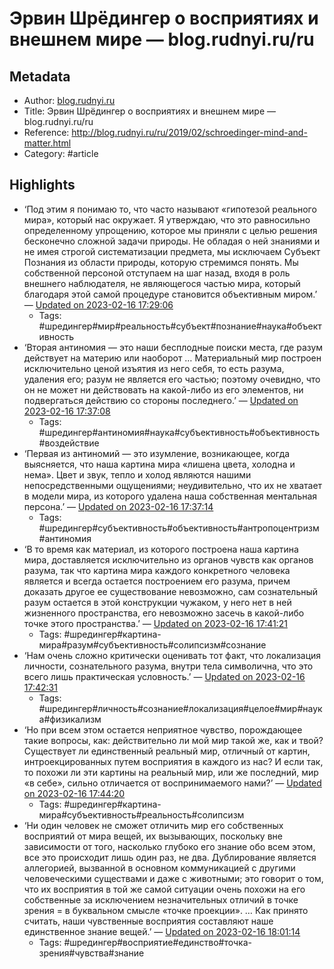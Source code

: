 # Эрвин Шрёдингер о восприятиях и внешнем мире — blog.rudnyi.ru/ru

## Metadata
- Author: [blog.rudnyi.ru]()
- Title: Эрвин Шрёдингер о восприятиях и внешнем мире — blog.rudnyi.ru/ru
- Reference: http://blog.rudnyi.ru/ru/2019/02/schroedinger-mind-and-matter.html
- Category: #article

## Highlights
- ‘Под этим я понимаю то, что часто называют «гипотезой реального мира», который нас окружает. Я утверждаю, что это равносильно определенному упрощению, которое мы приняли с целью решения бесконечно сложной задачи природы. Не обладая о ней знаниями и не имея строгой систематизации предмета, мы исключаем Субъект Познания из области природы, которую стремимся понять. Мы собственной персоной отступаем на шаг назад, входя в роль внешнего наблюдателя, не являющегося частью мира, который благодаря этой самой процедуре становится объективным миром.’ — [Updated on 2023-02-16 17:29:06](https://hyp.is/RJT4Tq4GEe2kNi86k61FVQ/blog.rudnyi.ru/ru/2019/02/schroedinger-mind-and-matter.html)
   - Tags: #шредингер#мир#реальность#субъект#познание#наука#объективность
- ‘Вторая антиномия — это наши бесплодные поиски места, где разум действует на материю или наоборот … Материальный мир построен исключительно ценой изъятия из него себя, то есть разума, удаления его; разум не является его частью; поэтому очевидно, что он не может ни действовать на какой-либо из его элементов, ни подвергаться действию со стороны последнего.’ — [Updated on 2023-02-16 17:37:08](https://hyp.is/ZBBavq4HEe22BidK-zxH6Q/blog.rudnyi.ru/ru/2019/02/schroedinger-mind-and-matter.html)
   - Tags: #шредингер#антиномия#наука#субъективность#объективность#воздействие
- ‘Первая из антиномий — это изумление, возникающее, когда выясняется, что наша картина мира «лишена цвета, холодна и нема». Цвет и звук, тепло и холод являются нашими непосредственными ощущениями; неудивительно, что их не хватает в модели мира, из которого удалена наша собственная ментальная персона.’ — [Updated on 2023-02-16 17:37:14](https://hyp.is/PyyXYq4HEe27m7NdEcSX0w/blog.rudnyi.ru/ru/2019/02/schroedinger-mind-and-matter.html)
   - Tags: #шредингер#субъективность#объективность#антропоцентризм#антиномия
- ‘В то время как материал, из которого построена наша картина мира, доставляется исключительно из органов чувств как органов разума, так что картина мира каждого конкретного человека является и всегда остается построением его разума, причем доказать другое ее существование невозможно, сам сознательный разум остается в этой конструкции чужаком, у него нет в ней жизненного пространства, его невозможно засечь в какой-либо точке этого пространства.’ — [Updated on 2023-02-16 17:41:21](https://hyp.is/-ttlJK4HEe2m2OO6KXZSIA/blog.rudnyi.ru/ru/2019/02/schroedinger-mind-and-matter.html)
   - Tags: #шредингер#картина-мира#разум#субъективность#солипсизм#сознание
- ‘Нам очень сложно критически оценивать тот факт, что локализация личности, сознательного разума, внутри тела символична, что это всего лишь практическая условность.’ — [Updated on 2023-02-16 17:42:31](https://hyp.is/JJkTrK4IEe2Kb1OxXAsgiQ/blog.rudnyi.ru/ru/2019/02/schroedinger-mind-and-matter.html)
   - Tags: #шредингер#личность#сознание#локализация#целое#мир#наука#физикализм
- ‘Но при всем этом остается неприятное чувство, порождающее такие вопросы, как: действительно ли мой мир такой же, как и твой? Существует ли единственный реальный мир, отличный от картин, интроекцированных путем восприятия в каждого из нас? И если так, то похожи ли эти картины на реальный мир, или же последний, мир «в себе», сильно отличается от воспринимаемого нами?’ — [Updated on 2023-02-16 17:44:20](https://hyp.is/ZV4PRq4IEe27oJdG66Gq8w/blog.rudnyi.ru/ru/2019/02/schroedinger-mind-and-matter.html)
   - Tags: #шредингер#картина-мира#субъективность#реальность#солипсизм
- ‘Ни один человек не сможет отличить мир его собственных восприятий от мира вещей, их вызывающих, поскольку вне зависимости от того, насколько глубоко его знание обо всем этом, все это происходит лишь один раз, не два. Дублирование является аллегорией, вызванной в основном коммуникацией с другими человеческими существами и даже с животными; это говорит о том, что их восприятия в той же самой ситуации очень похожи на его собственные за исключением незначительных отличий в точке зрения = в буквальном смысле «точке проекции». … Как принято считать, наши чувственные восприятия составляют наше единственное знание вещей.’ — [Updated on 2023-02-16 18:01:14](https://hyp.is/weF-9K4KEe2vj5ulorBJ2w/blog.rudnyi.ru/ru/2019/02/schroedinger-mind-and-matter.html)
   - Tags: #шредингер#восприятие#единство#точка-зрения#чувства#знание
